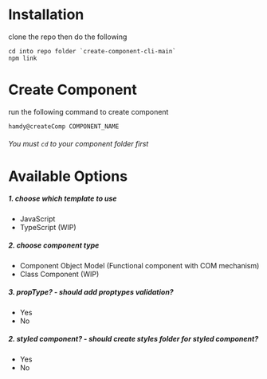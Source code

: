# Installation

clone the repo then do the following

```
cd into repo folder `create-component-cli-main`
npm link
```

# Create Component

run the following command to create component

```
hamdy@createComp COMPONENT_NAME
```

###### You must `cd` to your component folder first

# Available Options

##### 1. choose which template to use

- JavaScript
- TypeScript (WIP)

##### 2. choose component type

- Component Object Model (Functional component with COM mechanism)
- Class Component (WIP)

##### 3. propType? - should add proptypes validation?

- Yes
- No

##### 2. styled component? - should create styles folder for styled component?

- Yes
- No
